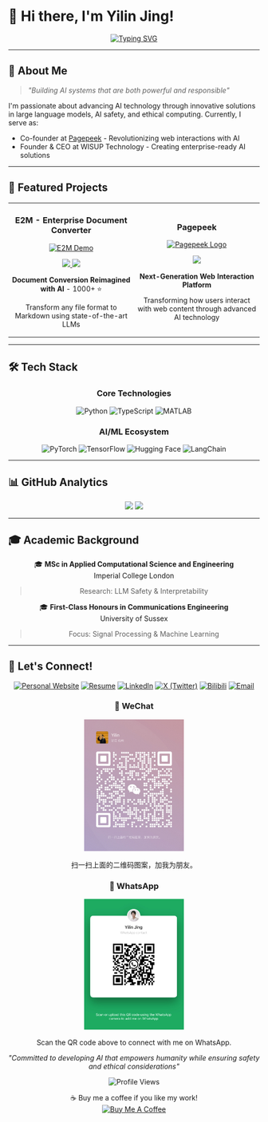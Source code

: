 # 👋 Hi there, I'm Yilin Jing! 

<div align="center">
  
[![Typing SVG](https://readme-typing-svg.demolab.com?font=Fira+Code&pause=1000&width=435&lines=AI+Engineer+%7C+LLM+Researcher;Building+the+future+with+AI+%F0%9F%9A%80;Pushing+boundaries+in+AI+Safety+%F0%9F%9B%A1)](https://git.io/typing-svg)

</div>

---

## 🧠 About Me

> *"Building AI systems that are both powerful and responsible"*

I'm passionate about advancing AI technology through innovative solutions in large language models, AI safety, and ethical computing. Currently, I serve as:
- Co-founder at [Pagepeek](https://pagepeek.ai) - Revolutionizing web interactions with AI
- Founder & CEO at WISUP Technology - Creating enterprise-ready AI solutions



</div>

---

## 🔮 Featured Projects

<table>
<tr>
<td width="50%">
<h3 align="center">E2M - Enterprise Document Converter</h3>
<div align="center">
<a href="https://github.com/wisupai/e2m" target="_blank"><img src="https://avatars.githubusercontent.com/u/177441637?s=200&v=4" width="100" alt="E2M Demo"></a>
<p>
<a href="https://github.com/wisupai/e2m" target="_blank">
<img src="https://img.shields.io/badge/-Code-000000?style=flat-square&logo=github&logoColor=white">
</a>
<a href="https://e2m.wisup.ai" target="_blank">
<img src="https://img.shields.io/badge/-Demo-FF0000?style=flat-square&logo=youtube&logoColor=white">
</a>
</p>
<p><strong>Document Conversion Reimagined with AI</strong> - 1000+ ⭐️</p>
<p>Transform any file format to Markdown using state-of-the-art LLMs</p>
</div>
</td>
<td width="50%">
<h3 align="center">Pagepeek</h3>
<div align="center">
<a href="https://pagepeek.ai" target="_blank"><img src="https://pbs.twimg.com/media/GbWMYNXWIAA0vhF.jpg" width="200" alt="Pagepeek Logo"></a>
<p>
<a href="https://pagepeek.ai" target="_blank">
<img src="https://img.shields.io/badge/-Website-0077B5?style=flat-square&logo=safari&logoColor=white">
</a>
</p>
<p><strong>Next-Generation Web Interaction Platform</strong></p>
<p>Transforming how users interact with web content through advanced AI technology</p>
</div>
</td>
</tr>
</table>

---

## 🛠️ Tech Stack

<div align="center">

### Core Technologies
![Python](https://img.shields.io/badge/Python-Expert-3776AB?style=for-the-badge&logo=python)
![TypeScript](https://img.shields.io/badge/TypeScript-Advanced-3178C6?style=for-the-badge&logo=typescript)
![MATLAB](https://img.shields.io/badge/MATLAB-Proficient-0076A8?style=for-the-badge&logo=mathworks)

### AI/ML Ecosystem
![PyTorch](https://img.shields.io/badge/PyTorch-Expert-EE4C2C?style=for-the-badge&logo=pytorch)
![TensorFlow](https://img.shields.io/badge/TensorFlow-Advanced-FF6F00?style=for-the-badge&logo=tensorflow)
![Hugging Face](https://img.shields.io/badge/🤗_Transformers-Expert-FFD21E?style=for-the-badge)
![LangChain](https://img.shields.io/badge/LangChain-Advanced-32CD32?style=for-the-badge)

</div>

---

## 📊 GitHub Analytics

<div align="center">
  <img height="180em" src="https://github-readme-stats.vercel.app/api?username=Jing-yilin&show_icons=true&theme=tokyonight"/>
  <img height="180em" src="https://github-readme-stats.vercel.app/api/top-langs/?username=Jing-yilin&layout=compact&theme=tokyonight"/>
</div>

---

## 🎓 Academic Background

<div align="center">

🎓 **MSc in Applied Computational Science and Engineering**  
Imperial College London
> Research: LLM Safety & Interpretability

🎓 **First-Class Honours in Communications Engineering**  
University of Sussex
> Focus: Signal Processing & Machine Learning

</div>

---

## 🤝 Let's Connect!

<div align="center">

[![Personal Website](https://img.shields.io/badge/🌐_Website-jing10.top-blue?style=for-the-badge)](https://jing10.top)
[![Resume](https://img.shields.io/badge/📄_Resume-View-green?style=for-the-badge&logo=adobe)](https://github.com/Jing-yilin/Resume/blob/master/resume.pdf)
[![LinkedIn](https://img.shields.io/badge/LinkedIn-Connect-blue?style=for-the-badge&logo=linkedin)](https://www.linkedin.com/in/yilin-jing-346903273)
[![X (Twitter)](https://img.shields.io/badge/X_(Twitter)-Follow-000000?style=for-the-badge&logo=x)](https://x.com/MrXXXZZZ666)
[![Bilibili](https://img.shields.io/badge/Bilibili-关注-00A1D6?style=for-the-badge&logo=bilibili)](https://space.bilibili.com/22831986)
[![Email](https://img.shields.io/badge/Email-Contact-red?style=for-the-badge&logo=gmail)](mailto:yilin.jing.ai@outlook.com)

### 📱 WeChat
<img src="WeChat.jpg" alt="WeChat QR Code" width="200"/>
<p>扫一扫上面的二维码图案，加我为朋友。</p>

### 📱 WhatsApp
<img src="WhatsApp.png" alt="WhatsApp QR Code" width="200"/>
<p>Scan the QR code above to connect with me on WhatsApp.</p>

*"Committed to developing AI that empowers humanity while ensuring safety and ethical considerations"*

![Profile Views](https://komarev.com/ghpvc/?username=Jing-yilin&color=brightgreen)

<p align="center">
  ☕ Buy me a coffee if you like my work!
  <br>
  <a href="https://buymeacoffee.com/zarek" target="_blank">
    <img src="https://cdn.buymeacoffee.com/buttons/v2/default-yellow.png" alt="Buy Me A Coffee" width="150">
  </a>
</p>

</div>
